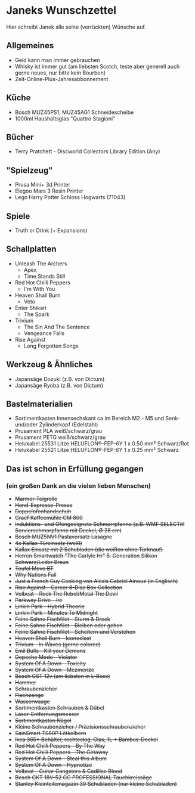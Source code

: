 # Janeks Wunschzettel

Hier schreibt Janek alle seine (verrückten) Wünsche auf.


## Allgemeines

- Geld kann man immer gebrauchen
- Whisky ist immer gut (am liebsten Scotch, teste aber generell auch gerne neues, nur bitte kein Bourbon)
- Zeit-Online-Plus-Jahresabbonnement

## Küche
- Bosch MUZ45PS1, MUZ45AG1 Schneidescheibe
- 1000ml Haushaltsglas "Quattro Stagioni"

## Bücher
- Terry Pratchett - Discworld Collectors Library Edition (Any)

## "Spielzeug"

- Prusa Mini+ 3d Printer
- Elegoo Mars 3 Resin Printer
- Lego Harry Potter Schloss Hogwarts (71043)

## Spiele

- Truth or Drink (+ Expansions)

## Schallplatten

- Unleash The Archers
  - Apex
  - Time Stands Still
- Red Hot Chilli Peppers
  - I'm With You
- Heaven Shall Burn
  - Veto
- Enter Shikari
  - The Spark
- Trivium
  - The Sin And The Sentence
  - Vengeance Falls
- Rise Against
  - Long Forgotten Songs

## Werkzeug & Ähnliches

- Japansäge Dozuki (z.B. von Dictum)
- Japansäge Ryoba (z.B. von Dictum)

## Bastelmaterialien

- Sortimentkasten Innensechskant ca im Bereich M2 - M5 und Senk- und/oder Zylinderkopf (Edelstahl)
- Prusament PLA weiß/schwarz/grau
- Prusament PETG weiß/schwarz/grau
- Helukabel 25531 Litze HELUFLON®-FEP-6Y 1 x 0.50 mm² Schwarz/Rot
- Helukabel 25521 Litze HELUFLON®-FEP-6Y 1 x 0.25 mm² Schwarz

## Das ist schon in Erfüllung gegangen
### (ein großen Dank an die vielen lieben Menschen)

- <del>Marmor-Teigrolle</del>
- <del>Hand-Espresso-Presse</del>
- <del>Doppelofenhandschuh</del>
- <del>Graef Kaffeemühle CM 800</del>
- <del>Induktions- und Ofengeeignete Schmorrpfanne (z.B. WMF SELECTit! Servierschmorpfanne mit Deckel, Ø 28 cm)</del>
- <del>Bosch MUZ5NV1 Pastavorsatz Lasagne</del>
- <del>4x Kallax-Türeinsatz (weiß)</del>
- <del>Kallax Einsatz mit 2 Schubladen (die weißen ohne Türknauf)</del>
- <del>Herren Smartwatch "The Carlyle Hr" 5. Generation Silikon Schwarz/Leder Braun</del>
- <del>Teufel Move BT</del>
- <del>Why Nations Fail</del>
- <del>Just a French Guy Cooking von Alexis Gabriel Ainouz (in Englisch)</del>
- <del>Rise Against - Career 8-Disc Box Collection</del>
- <del>Volbeat - Rock The Rebel/Metal The Devil</del>
- <del>Parkway Drive - Ire </del>
- <del>Linkin Park - Hybrid Theorie</del>
- <del>Linkin Park - Minutes To Midnight</del>
- <del>Feine Sahne Fischfilet - Sturm & Dreck</del>
- <del>Feine Sahne Fischfilet - Bleiben oder gehen</del>
- <del>Feine Sahne Fischfilet - Scheitern und Verstehen</del>
- <del>Heaven Shall Burn - Iconoclast</del>
- <del>Trivium - In Waves (gerne colored)</del>
- <del>Emil Bulls - Kill your Demons</del>
- <del>Depeche Mode - Violator</del>
- <del>System Of A Down - Toxicity</del>
- <del>System Of A Down - Mezmerize</del>
- <del>Bosch GST 12v (am liebsten in L-Boxx)</del>
- <del>Hammer</del>
- <del>Schraubenzieher</del>
- <del>Flachzange</del>
- <del>Wasserwaage</del>
- <del>Sortimentkasten Schrauben & Dübel</del>
- <del>Laser-Entfernungsmesser</del>
- <del>Sortimentkasten Nägel</del>
- <del>Kleine Schraubenzieher / Präzisionsschraubenzieher</del>
- <del>SainSmart TS80P Lötkolbern</del>
- <del>Ikea 365+ Behälter, rechteckig, Glas, 1L + Bambus-Deckel</del>
- <del>Red Hot Chilli Peppers - By The Way</del>
- <del>Red Hot Chilli Peppers - The Getaway</del>
- <del>System Of A Down - Steal this Album</del>
- <del>System Of A Down - Hypnotize</del>
- <del>Volbeat - Guitar Gangsters & Cadillac Blood</del>
- <del>Bosch GKT 18V-52 GC PROFESSIONAL Tauchkreissäge</del>
- <del>Stanley Kleinteilemagazin 30 Schubladen (nur kleine Schubladen)</del>
